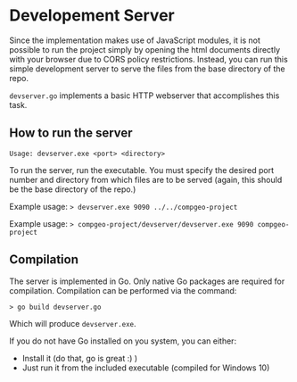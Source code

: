 # Developement Server

Since the implementation makes use of JavaScript modules, it is not possible to run the project simply
by opening the html documents directly with your browser due to CORS policy restrictions. Instead,
you can run this simple development server to serve the files from the base directory of the repo.

`devserver.go` implements a basic HTTP webserver that accomplishes this task.

## How to run the server

`Usage: devserver.exe <port> <directory>`

To run the server, run the executable. You must specify the desired port number and directory from which
files are to be served (again, this should be the base directory of the repo.)

Example usage: `> devserver.exe 9090 ../../compgeo-project`

Example usage: `> compgeo-project/devserver/devserver.exe 9090 compgeo-project`

## Compilation

The server is implemented in Go. Only native Go packages are required for compilation. Compilation can
be performed via the command:

`> go build devserver.go`

Which will produce `devserver.exe`. 

If you do not have Go installed on you system, you can either:
 - Install it (do that, go is great :) )
 - Just run it from the included executable (compiled for Windows 10)
